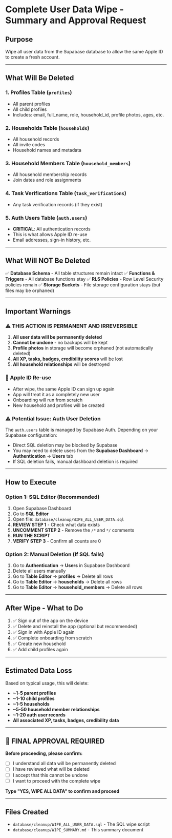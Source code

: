 # Complete User Data Wipe - Summary and Approval Request

## Purpose
Wipe all user data from the Supabase database to allow the same Apple ID to create a fresh account.

---

## What Will Be Deleted

### 1. **Profiles Table** (`profiles`)
- All parent profiles
- All child profiles
- Includes: email, full_name, role, household_id, profile photos, ages, etc.

### 2. **Households Table** (`households`)
- All household records
- All invite codes
- Household names and metadata

### 3. **Household Members Table** (`household_members`)
- All household membership records
- Join dates and role assignments

### 4. **Task Verifications Table** (`task_verifications`)
- Any task verification records (if they exist)

### 5. **Auth Users Table** (`auth.users`)
- **CRITICAL**: All authentication records
- This is what allows Apple ID re-use
- Email addresses, sign-in history, etc.

---

## What Will NOT Be Deleted

✅ **Database Schema** - All table structures remain intact
✅ **Functions & Triggers** - All database functions stay
✅ **RLS Policies** - Row Level Security policies remain
✅ **Storage Buckets** - File storage configuration stays (but files may be orphaned)

---

## Important Warnings

### ⚠️ THIS ACTION IS PERMANENT AND IRREVERSIBLE

1. **All user data will be permanently deleted**
2. **Cannot be undone** - no backups will be kept
3. **Profile photos** in storage will become orphaned (not automatically deleted)
4. **All XP, tasks, badges, credibility scores** will be lost
5. **All household relationships** will be destroyed

### 🔐 Apple ID Re-use

- After wipe, the same Apple ID can sign up again
- App will treat it as a completely new user
- Onboarding will run from scratch
- New household and profiles will be created

### ⚠️ Potential Issue: Auth User Deletion

The `auth.users` table is managed by Supabase Auth. Depending on your Supabase configuration:
- Direct SQL deletion may be blocked by Supabase
- You may need to delete users from the **Supabase Dashboard** → **Authentication** → **Users** tab
- If SQL deletion fails, manual dashboard deletion is required

---

## How to Execute

### Option 1: SQL Editor (Recommended)

1. Open Supabase Dashboard
2. Go to **SQL Editor**
3. Open file: `database/cleanup/WIPE_ALL_USER_DATA.sql`
4. **REVIEW STEP 1** - Check what data exists
5. **UNCOMMENT STEP 2** - Remove the `/*` and `*/` comments
6. **RUN THE SCRIPT**
7. **VERIFY STEP 3** - Confirm all counts are 0

### Option 2: Manual Deletion (If SQL fails)

1. Go to **Authentication** → **Users** in Supabase Dashboard
2. Delete all users manually
3. Go to **Table Editor** → **profiles** → Delete all rows
4. Go to **Table Editor** → **households** → Delete all rows
5. Go to **Table Editor** → **household_members** → Delete all rows

---

## After Wipe - What to Do

1. ✅ Sign out of the app on the device
2. ✅ Delete and reinstall the app (optional but recommended)
3. ✅ Sign in with Apple ID again
4. ✅ Complete onboarding from scratch
5. ✅ Create new household
6. ✅ Add child profiles again

---

## Estimated Data Loss

Based on typical usage, this will delete:
- **~1-5 parent profiles**
- **~1-10 child profiles**
- **~1-5 households**
- **~5-50 household member relationships**
- **~1-20 auth user records**
- **All associated XP, tasks, badges, credibility data**

---

## 🚨 FINAL APPROVAL REQUIRED

**Before proceeding, please confirm:**

- [ ] I understand all data will be permanently deleted
- [ ] I have reviewed what will be deleted
- [ ] I accept that this cannot be undone
- [ ] I want to proceed with the complete wipe

**Type "YES, WIPE ALL DATA" to confirm and proceed**

---

## Files Created

- `database/cleanup/WIPE_ALL_USER_DATA.sql` - The SQL wipe script
- `database/cleanup/WIPE_SUMMARY.md` - This summary document

